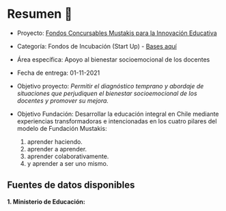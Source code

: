 # Resumen 🦉 

- Proyecto: [Fondos Concursables Mustakis para la Innovación Educativa](https://www.fundacionmustakis.org/fondos-concursables-para-la-innovacion-educativa-2022/)
- Categoría: Fondos de Incubación (Start Up) - [Bases aquí](https://www.fundacionmustakis.org/wp-content/uploads/2021/09/FCM_Bases_2022-1.pdf)
- Área específica: Apoyo al bienestar socioemocional de los docentes
- Fecha de entrega: 01-11-2021
- Objetivo proyecto: *Permitir el diagnóstico temprano y abordaje de situaciones que perjudiquen el bienestar socioemocional de los docentes y promover 
su mejora.*

- Objetivo Fundación: Desarrollar la educación integral en Chile mediante experiencias transformadoras e intencionadas en los cuatro pilares del modelo de Fundación Mustakis: 
  1. aprender haciendo.
  2. aprender a aprender.
  3. aprender colaborativamente.
  4. y aprender a ser uno mismo.

## Fuentes de datos disponibles

**1. Ministerio de Educación:**  
